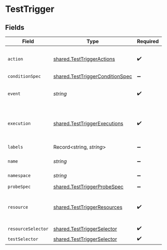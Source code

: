 # TestTrigger


## Fields

| Field                                                                                     | Type                                                                                      | Required                                                                                  | Description                                                                               | Example                                                                                   |
| ----------------------------------------------------------------------------------------- | ----------------------------------------------------------------------------------------- | ----------------------------------------------------------------------------------------- | ----------------------------------------------------------------------------------------- | ----------------------------------------------------------------------------------------- |
| `action`                                                                                  | [shared.TestTriggerActions](../../../sdk/models/shared/testtriggeractions.md)             | :heavy_check_mark:                                                                        | supported actions for test triggers                                                       |                                                                                           |
| `conditionSpec`                                                                           | [shared.TestTriggerConditionSpec](../../../sdk/models/shared/testtriggerconditionspec.md) | :heavy_minus_sign:                                                                        | N/A                                                                                       |                                                                                           |
| `event`                                                                                   | *string*                                                                                  | :heavy_check_mark:                                                                        | listen for event for selected resource                                                    | modified                                                                                  |
| `execution`                                                                               | [shared.TestTriggerExecutions](../../../sdk/models/shared/testtriggerexecutions.md)       | :heavy_check_mark:                                                                        | supported test resources for test triggers                                                |                                                                                           |
| `labels`                                                                                  | Record<string, *string*>                                                                  | :heavy_minus_sign:                                                                        | test trigger labels                                                                       | {"env":"prod","app":"backend"}                                                            |
| `name`                                                                                    | *string*                                                                                  | :heavy_minus_sign:                                                                        | test trigger name                                                                         | test1                                                                                     |
| `namespace`                                                                               | *string*                                                                                  | :heavy_minus_sign:                                                                        | test trigger namespace                                                                    | testkube                                                                                  |
| `probeSpec`                                                                               | [shared.TestTriggerProbeSpec](../../../sdk/models/shared/testtriggerprobespec.md)         | :heavy_minus_sign:                                                                        | N/A                                                                                       |                                                                                           |
| `resource`                                                                                | [shared.TestTriggerResources](../../../sdk/models/shared/testtriggerresources.md)         | :heavy_check_mark:                                                                        | supported kubernetes resources for test triggers                                          |                                                                                           |
| `resourceSelector`                                                                        | [shared.TestTriggerSelector](../../../sdk/models/shared/testtriggerselector.md)           | :heavy_check_mark:                                                                        | N/A                                                                                       |                                                                                           |
| `testSelector`                                                                            | [shared.TestTriggerSelector](../../../sdk/models/shared/testtriggerselector.md)           | :heavy_check_mark:                                                                        | N/A                                                                                       |                                                                                           |